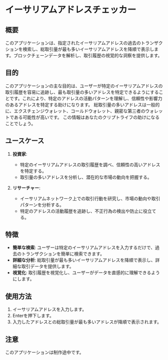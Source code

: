# イーサリアムアドレスチェッカー

## 概要

このアプリケーションは、指定されたイーサリアムアドレスの過去のトランザクションを検索し、総取引量が最も多いイーサリアムアドレスを降順で表示します。ブロックチェーンデータを解析し、取引履歴の視覚的な洞察を提供します。

## 目的

このアプリケーションの主な目的は、ユーザーが特定のイーサリアムアドレスの取引履歴を容易に追跡し、最も取引量の多いアドレスを特定できるようにすることです。これにより、特定のアドレスの活動パターンを理解し、信頼性や影響力のあるアドレスを特定する助けになります。
総取引量の多いアドレスは一般的に、エクスチェンジウォレット、コールドウォレット、親密な第三者のウォレットである可能性が高いです。
この情報はあなたのクリプトライフの助けになることでしょう。

## ユースケース

1. **投資家**:
   - 特定のイーサリアムアドレスの取引履歴を調べ、信頼性の高いアドレスを特定する。
   - 取引量の多いアドレスを分析し、潜在的な市場の動向を把握する。

2. **リサーチャー**:
   - イーサリアムネットワーク上での取引行動を研究し、市場の動向や取引パターンを分析する。
   - 特定のアドレスの活動履歴を追跡し、不正行為の検出や防止に役立てる。

## 特徴

- **簡単な検索**: ユーザーは特定のイーサリアムアドレスを入力するだけで、過去のトランザクションを簡単に検索できます。
- **詳細な分析**: 総取引量が最も多いイーサリアムアドレスを降順で表示し、詳細な取引データを提供します。
- **視覚化**: 取引履歴を視覚化し、ユーザーがデータを直感的に理解できるようにします。

## 使用方法

1. イーサリアムアドレスを入力します。
2. Enterを押下します。
3. 入力したアドレスとの総取引量が最も多いアドレスが降順で表示されます。

## 注意

このアプリケーションは制作途中です。
